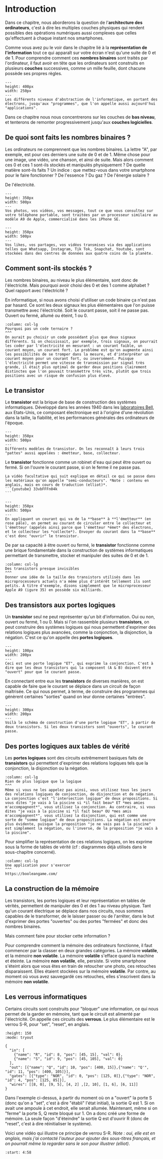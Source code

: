 # Introduction

Dans ce chapitre, nous aborderons la question de l'**architecture des ordinateurs**, c'est à dire les multiples couches physiques qui rendent possibles des opérations numériques aussi complexes que celles qu'effectuent à chaque instant nos smartphones. 

Comme vous avez pu le voir dans le chapitre lié à la **représentation de l'information** tout ce qui apparaît sur votre écran n'est qu'une suite de 0 et de 1. Pour comprendre comment ces **nombres binaires** sont traités par l'ordinateur, il faut avoir en tête que les ordinateurs sont construits en plusieurs **couches** successives, comme un mille feuille, dont chacune possède ses propres règles. 

```{figure} media/abstractionlight.png
---
height: 400px
width: 250px
---
Les différents niveaux d'abstraction de l'informatique, en partant des électrons, jusqu'aux "programmes", que l'on appelle aussi aujourd'hui "applications". 
```
Dans ce chapitre nous nous concentrerons sur les couches de **bas niveau**, et tenterons de remonter progressivement jusqu'aux **couches logicielles**. 


## De quoi sont faits les nombres binaires ? 

Les ordinateurs ne comprennent que les nombres binaires. La lettre "A", par exemple, est pour ces derniers une suite de 0 et de 1. Même chose pour une image, une vidéo, une chanson, et ainsi de suite. Mais alors comment ces 0 et ces 1 sont-ils stockés et manipulés physiquement ? De quelle matière sont-ils faits ? Un indice : que mettez-vous dans votre smartphone pour le faire fonctionner ? De l'essence ? Du gaz ? De l'énergie solaire ? 

De l'électricité.

```{figure} media/iphonecpu.jpeg
---
height: 350px
width: 500px
---
Vos photos, vos vidéos, vos messages, tout ce que vous consultez sur votre téléphone portable, sont traitées par un processeur similaire au modèle A9 de Apple, commercialisé dans les iPhone SE. 
```

```{figure} media/datacenter.jpeg
---
height: 350px
width: 500px
---
Vos likes, vos partages, vos vidéos transmises via des applications telles que Whatsapp, Instagram, Tik Tok, Snapchat, Youtube, sont stockées dans des centres de données aux quatre coins de la planète. 
```

## Comment sont-ils stockés ? 

Les nombres binaires, au niveau le plus élémentaire, sont donc de l'électricité. Mais pourquoi avoir choisi des 0 et des 1 comme alphabet ? Quel rapport avec l'électricité ? 

En informatique, si nous avons choisi d'utiliser un code binaire ça n'est pas par hasard. Ce sont les deux signaux les plus élémentaires que l'on puisse transmettre avec l'électricité. Soit le courant passe, soit il ne passe pas. Ouvert ou fermé, allumé ou éteint, 1 ou 0. 

```{panels}
:column: col-lg
Pourquoi pas un code ternaire ? 
^^^
On aurait pu choisir un code possédant plus que deux signaux différents. Si on choisissait, par exemple, trois signaux, on pourrait les coder par l'électricité en mesurant : un courant faible, un courant moyen, un courant fort. Le problème est qu'on augmente ainsi les possibilités de se tromper dans la mesure, et d'interpréter un courant moyen pour un courant fort, ou inversément. Puisque l'électricité permet une vitesse de transmission par signal très grande, il était plus optimal de garder deux positions clairement distinctes que l'on pouvait transmettre très vite, plutôt que trois positions avec un risque de confusion plus élevé. 
```

## Le transistor

Le **transistor** est la brique de base de construction des systèmes informatiques. Développé dans les années 1940 dans les [laboratoires Bell](https://fr.wikipedia.org/wiki/Laboratoires_Bell), aux Etats-Unis, ce composant électronique est à l'origine d'une révolution dans la taille, la fiabilité, et les performances générales des ordinateurs de l'époque. 

```{figure} media/transistor.jpeg
---
height: 350px
width: 500px
---
Différents modèles de transistor. On les reconnaît à leurs trois "pattes" aussi appelées : émetteur, base, collecteur. 
```

Le **transistor** fonctionne comme un robinet d'eau qui peut être ouvert ou fermé. Si on l'ouvre le courant passe, si on le ferme il ne passe pas. 

````{dropdown} Pour aller plus loin
La vidéo facultative qui suit explique en détail ce qui se passe dans les matériaux qu'on appelle "semi-conducteurs". *Note : contenu en anglais, mais en cours de traduction (elliot)*.
```{youtube} 33vbFFFn04k
```
````

```{figure} media/transistorgif.gif
---
height: 350px
width: 500px
---
En appliquant un courant qui va de la **base** à **l'émetteur** (en rose pâle), on permet au courant de circuler entre le collecteur et l'émetteur (appelés ainsi parce que l'émetteur *émet* des électrons, et le collecteur les *collecte*). Envoyer du courant dans la **base** c'est donc "ouvrir" le transistor. 
```

De par sa capacité à être ouvert ou fermé, le **transistor** fonctionne comme une brique fondamentale dans la construction de systèmes informatiques permettant de transmettre, stocker et manipuler des suites de 0 et de 1. 


```{panels}
:column: col-lg
Des transistors presque invisibles
^^^
Donner une idée de la taille des transistors utilisés dans les microprocesseurs actuels n'a même plus d'intérêt tellement ils sont petits. À titre d'exemple, disons simplement que le microprocesseur Apple A9 (igure 35) en possède six milliards. 
```

## Des transistors aux portes logiques

Un **transistor** seul ne peut représenter qu'un bit d'information. Oui ou non, ouvert ou fermé, 1 ou 0. Mais si l'on rassemble plusieurs **transistors**, on peut construire des systèmes logiques qui nous permettent d'exprimer des relations logiques plus avancées, comme la conjonction, la disjonction, la négation. C'est ce qu'on appelle des **portes logiques**. 

```{figure} media/andgate.svg
---
height: 100px
width: 200px
---
Ceci est une porte logique "ET", qui exprime la conjonction. C'est à dire que les deux transistors qui la composent (A & B) doivent être "ouvert" pour que le courant passe. 
```
En connectant entre eux les **transistors** de diverses manières, on est capable de faire que le courant se déplace dans un circuit de façon maîtrisée. Ce qui nous permet, à terme, de construire des programmes qui génèrent certaines "sorties" quand on leur donne certaines "entrées". 

```{figure} media/andgatetransistor.png
---
height: 300px
width: 200px
---
Voilà le schéma de construction d'une porte logique "ET", à partir de deux transistors. Si les deux transistors sont "ouverts", le courant passe. 
```

## Des portes logiques aux tables de vérité

Les **portes logiques** sont des circuits extrêmement basiques faits de **transistors** qui permettent d'exprimer des relations logiques tels que la conjonction, la disjonction ou la négation. 

```{panels}
:column: col-lg
Rien de plus logique que la logique
^^^
Même si vous ne les appelez pas ainsi, vous utilisez tous les jours des relations logiques de conjonction, de disjonction et de négation. La conjonction c'est "l'intersection logique" de deux propositions. Si vous dites "je vais à la piscine si *il fait beau* ET *mes amies m'accompagnent*", vous utilisez la conjonction. Au contraire, si vous dites "je vais à la piscine si *il fait beau* OU *mes amis m'accompagnent*", vous utilisez la disjonction, qui est comme une sorte de "somme logique" de deux propositions. La négation est encore plus évidente, puisque la proposition "je ne vais pas à la piscine" est simplement la négation, ou l'inverse, de la proposition "je vais à la piscine". 
```

Pour simplifier la représentation de ces relations logiques, on les exprime sous la forme de tables de vérité (cf : diagrammes déjà utilisés dans le sous-chapitre concerné). 

```{panels}
:column: col-lg
Une application pour s'exercer
^^^
https://booleangame.com/
```

## La construction de la mémoire

Les transistors, les portes logiques et leur représentation en tables de vérités, permettent de manipuler des 0 et des 1 au niveau physique. Tant qu'un courant électrique se déplace dans nos circuits, nous sommes capables de le transformer, de le laisser passer ou de l'arrêter, dans le but d'exprimer des portes "ouvertes" ou des portes "fermées" et donc des nombres binaires.  

Mais comment faire pour stocker cette information ?

Pour comprendre comment la mémoire des ordinateurs fonctionne, il faut commencer par la classer en deux grandes catégories. La mémoire **volatile**, et la mémoire **non volatile**. La mémoire **volatile** s'efface quand la machine et éteinte. La mémoire **non volatile**, elle, persiste. Si votre smartphone s'éteint alors que vous êtes en train de retoucher une photo, ces retouches disparaissent. Elles étaient stockées sur la mémoire **volatile**. Par contre, au moment où vous avez sauvegardé ces retouches, elles s'inscrivent dans la mémoire **non volatile**. 

## Les verrous informatiques

Certains circuits sont construits pour "bloquer" une information, ce qui nous permet de la garder en mémoire, tant que le circuit est alimenté par l'électricité. On appelle ces circuits des **verrous**. Le plus élémentaire est le verrou S-R, pour "set", "reset", en anglais. 

```{logic}
:height: 150
:mode: tryout

{
  "in": [
    {"name": "R", "id": 8, "pos": [45, 15], "val": 0},
    {"name": "S", "id": 9, "pos": [45, 105], "val": 0}
  ],
  "out": [{"name": "Q", "id": 10, "pos": [400, 15]},{"name": "Q'", "id": 11, "pos": [400, 105]}],
  "gates": [{"type": "NOR", "id": 0, "pos": [125, 0]},{"type": "NOR", "id": 4, "pos": [125, 85]}],
  "wires": [[8, 0], [9, 5], [4, 2] ,[2, 10], [1, 6], [6, 11]]
}
```
Dans l'exemple ci-dessus, à partir du moment où on a "ouvert" la porte S (donc qu'on a "set", c'est à dire "établi" l'état initial), la sortie Q est 1. Si on avait une ampoule à cet endroit, elle serait allumée. Maintenant, même si on "ferme" la porte S, Q reste bloqué sur 1. On a donc créé une forme de mémoire. La seule façon "d'éteindre" la sortie Q est d'ouvrir R (donc de "reset", c'est à dire réinitialiser le système). 

Voici une vidéo qui illustre ce principe de verrou S-R. *Note : oui, elle est en anglais, mais j'ai contacté l'auteur pour ajouter des sous-titres français, et on pourrait même la regarder sans le son pour illustrer (elliot)*.

```{youtube} KM0DdEaY5sY
:start: 4:58
```






